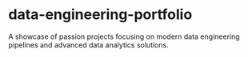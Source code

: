 # data-engineering-portfolio
A showcase of passion projects focusing on modern data engineering pipelines and advanced data analytics solutions.
